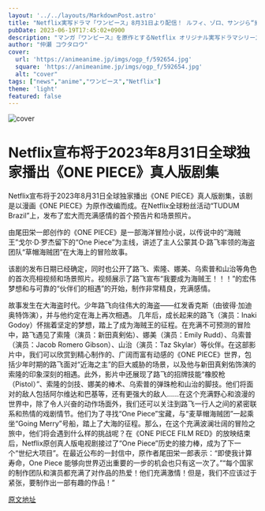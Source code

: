 ```yaml
---
layout: '../../layouts/MarkdownPost.astro'
title: "Netflix実写ドラマ「ワンピース」8月31日より配信！ ルフィ、ゾロ、サンジら“麦わらの一味”お披露目の初映像が到着"
pubDate: 2023-06-19T17:45:02+0900
description: "マンガ『ワンピース』を原作とするNetflix オリジナル実写ドラマシリーズ『ONE PIECE』が、2023年8月31日よりNetflixにて全世界独占配信されることがわかった。壮大でエモーショナルな初映像と場面写真も到着した。"
author: "仲瀬 コウタロウ"
cover:
  url: 'https://animeanime.jp/imgs/ogp_f/592654.jpg'
  square: 'https://animeanime.jp/imgs/ogp_f/592654.jpg'
  alt: "cover"
tags: ["news","anime","ワンピース","Netflix"]
theme: 'light'
featured: false
---
```


![cover](https://animeanime.jp/imgs/ogp_f/592654.jpg)

# Netflix宣布将于2023年8月31日全球独家播出《ONE PIECE》真人版剧集

Netflix宣布将于2023年8月31日全球独家播出《ONE PIECE》真人版剧集，该剧是以漫画《ONE PIECE》为原作改编而成。在Netflix全球粉丝活动“TUDUM Brazil”上，发布了宏大而充满感情的首个预告片和场景照片。

由尾田栄一郎创作的《ONE PIECE》是一部海洋冒险小说，以传说中的“海贼王”戈尔·D·罗杰留下的“One Piece”为主线，讲述了主人公蒙其·D·路飞率领的海盗团队“草帽海贼团”在大海上的冒险故事。

该剧的发布日期已经确定，同时也公开了路飞、索隆、娜美、乌索普和山治等角色的首次亮相视频和场景照片。视频展示了路飞宣布“我要成为海贼王！！！”的宏伟梦想和与可靠的“伙伴们的相遇”的开始，制作非常精良，充满感情。

故事发生在大海盗时代。少年路飞向往伟大的海盗——红发香克斯（由彼得·加迪奥特饰演），并与他约定在海上再次相遇。
几年后，成长起来的路飞（演员：Inaki Godoy）怀揣着坚定的梦想，踏上了成为海贼王的征程。在充满不可预测的冒险中，路飞遇见了索隆（演员：新田真剣佑）、娜美（演员：Emily Rudd）、乌索普（演员：Jacob Romero Gibson）、山治（演员：Taz Skylar）等伙伴。在这部影片中，我们可以欣赏到精心制作的、广阔而富有动感的《ONE PIECE》世界，包括少年时期的路飞面对“近海之主”的巨大威胁的场景，以及他与新田真剣佑饰演的索隆的印象深刻的相遇。此外，影片中还展现了路飞的招牌技能“橡胶枪（Pistol）”、索隆的剑技、娜美的棒术、乌索普的弹珠枪和山治的脚技。他们将面对的敌人包括阿尔维达和巴基等，还有更强大的敌人……在这个充满野心和浪漫的世界中，除了令人兴奋的动作场面外，我们还可以关注到路飞一行人之间的紧密联系和热情的戏剧情节。他们为了寻找“One Piece”宝藏，与“麦草帽海贼团”一起乘坐“Going Merry”号船，踏上了大海的征程。那么，在这个充满波澜壮阔的冒险之旅中，他们将会遇到什么样的挑战呢？在《ONE PIECE FILM RED》的放映结束后，Netflix原创真人版电视剧接过了“One Piece”历史的接力棒，成为了下一个“世纪大项目”。在最近公布的一封信中，原作者尾田栄一郎表示：“即使我计算寿命，One Piece 能够向世界迈出重要的一步的机会也只有这一次了。”“每个国家的制作团队和演员都充满了对作品的热爱！他们充满激情！但是，我们不应该过于紧张，要制作出一部有趣的作品！”

  [原文地址](https://animeanime.jp/article/2023/06/19/78024.html)